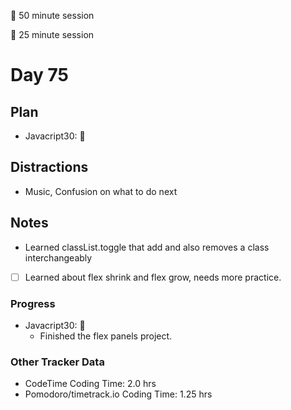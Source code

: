🍒 50 minute session

🍅 25 minute session

# Day 75

## Plan

-   Javacript30: 🍒

## Distractions

-   Music, Confusion on what to do next

## Notes

-   Learned classList.toggle that add and also removes a class interchangeably
-   [ ] Learned about flex shrink and flex grow, needs more practice.

### Progress

-   Javacript30: 🍒
    -   Finished the flex panels project.

### Other Tracker Data

-   CodeTime Coding Time: 2.0 hrs
-   Pomodoro/timetrack.io Coding Time: 1.25 hrs
